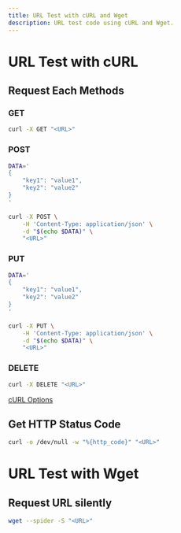 ```yaml
---
title: URL Test with cURL and Wget
description: URL test code using cURL and Wget.
---
```


# URL Test with cURL

## Request Each Methods

### GET

``` bash
curl -X GET "<URL>"
```

### POST

``` bash
DATA='
{
    "key1": "value1",
    "key2": "value2"
}
'

curl -X POST \
    -H 'Content-Type: application/json' \
    -d "$(echo $DATA)" \
    "<URL>"
```

### PUT

``` bash
DATA='
{
    "key1": "value1",
    "key2": "value2"
}
'

curl -X PUT \
    -H 'Content-Type: application/json' \
    -d "$(echo $DATA)" \
    "<URL>"
```

### DELETE

``` bash
curl -X DELETE "<URL>"
```

[cURL Options](https://phoenixnap.com/kb/curl-command)

## Get HTTP Status Code

``` bash
curl -o /dev/null -w "%{http_code}" "<URL>"
```

# URL Test with Wget

## Request URL silently

``` bash
wget --spider -S "<URL>"
```